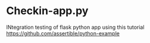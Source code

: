 # Checkin-app.py
INtegration testing of flask python app using this tutorial https://github.com/assertible/python-example
